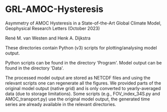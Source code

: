 # GRL-AMOC-Hysteresis

Asymmetry of AMOC Hysteresis in a State-of-the-Art Global Climate Model, Geophysical Research Letters (October 2023)

René M. van Westen and Henk A. Dijkstra

These directories contain Python (v3) scripts for plotting/analysing model output.

Python scripts can be found in the directory 'Program'.
Model output can be found in the directory 'Data'.

The processed model output are stored as NETCDF files and using the relevant scripts one can regenerate all the figures.
We provided parts of the original model output (native grid) and is only converted to yearly-averaged data (due to storage limitations). 
Some scripts (e.g., FOV_index_34S.py and AMOC_transport.py) use the original model output, the generated time series are already available in the relevant directories.
